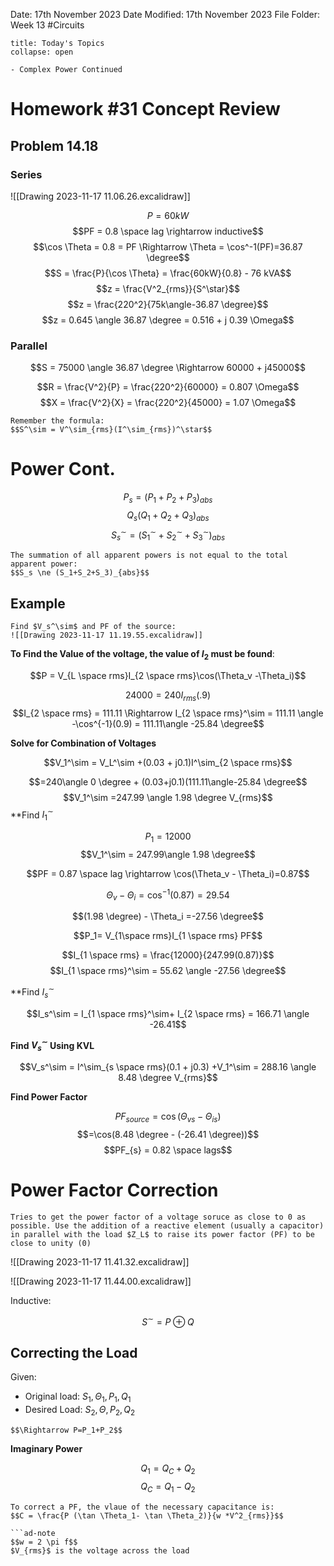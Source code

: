  Date: 17th November 2023
Date Modified: 17th November 2023
File Folder: Week 13
#Circuits

```ad-abstract
title: Today's Topics
collapse: open

- Complex Power Continued

```

# Homework #31 Concept Review

## Problem 14.18

### Series
![[Drawing 2023-11-17 11.06.26.excalidraw]]

$$P = 60 kW$$
$$PF = 0.8 \space lag \rightarrow inductive$$
$$\cos \Theta = 0.8 = PF \Rightarrow \Theta = \cos^-1(PF)=36.87 \degree$$
$$S = \frac{P}{\cos \Theta} = \frac{60kW}{0.8} - 76 kVA$$
$$z = \frac{V^2_{rms}}{S^\star}$$
$$z = \frac{220^2}{75k\angle-36.87 \degree}$$
$$z = 0.645 \angle 36.87 \degree = 0.516 + j 0.39 \Omega$$


### Parallel

$$S = 75000 \angle 36.87 \degree \Rightarrow 60000 + j45000$$

$$R = \frac{V^2}{P} = \frac{220^2}{60000} = 0.807 \Omega$$
$$X = \frac{V^2}{X} = \frac{220^2}{45000} = 1.07 \Omega$$

```ad-important
Remember the formula:
$$S^\sim = V^\sim_{rms}(I^\sim_{rms})^\star$$
```

# Power Cont.

$$P_s = (P_1+P_2+P_3)_{abs}$$
$$Q_s(Q_1+Q_2+Q_3)_{abs}$$
$$S^\sim_s = (S_1^\sim + S_2^\sim + S_3^\sim)_{abs}$$

```ad-danger
The summation of all apparent powers is not equal to the total apparent power:
$$S_s \ne (S_1+S_2+S_3)_{abs}$$
```

## Example

```ad-question
Find $V_s^\sim$ and PF of the source:
![[Drawing 2023-11-17 11.19.55.excalidraw]]
```

**To Find the Value of the voltage, the value of $I_2$ must be found**:

$$P = V_{L \space rms}I_{2 \space rms}\cos(\Theta_v -\Theta_i)$$

$$24000= 240 I_{rms}(.9)$$
$$I_{2 \space rms} = 111.11 \Rightarrow I_{2 \space rms}^\sim = 111.11 \angle -\cos^{-1}(0.9) = 111.11\angle -25.84 \degree$$

**Solve for Combination of Voltages**

$$V_1^\sim = V_L^\sim +(0.03 + j0.1)I^\sim_{2 \space rms}$$

$$=240\angle 0 \degree + (0.03+j0.1)(111.11\angle-25.84 \degree$$
$$V_1^\sim =247.99 \angle 1.98 \degree V_{rms}$$
**Find $I^\sim_1$

$$P_1 = 12000$$
$$V_1^\sim = 247.99\angle 1.98 \degree$$

$$PF = 0.87 \space lag \rightarrow \cos(\Theta_v - \Theta_i)=0.87$$

$$\Theta_v - \Theta_i = \cos^{-1}(0.87)= 29.54$$

$$(1.98 \degree) - \Theta_i =-27.56 \degree$$

$$P_1= V_{1\space rms}I_{1 \space rms} PF$$

$$I_{1 \space rms} = \frac{12000}{247.99(0.87)}$$
$$I_{1 \space rms}^\sim = 55.62 \angle -27.56 \degree$$

**Find $I_s^\sim$

$$I_s^\sim = I_{1 \space rms}^\sim+ I_{2 \space rms} = 166.71 \angle -26.41$$

**Find $V_s^\sim$ Using KVL** 

$$V_s^\sim = I^\sim_{s \space rms}(0.1 + j0.3) +V_1^\sim = 288.16 \angle 8.48 \degree V_{rms}$$

**Find Power Factor**

$$PF_{source} = \cos(\Theta_{vs} - \Theta_{is})$$
$$=\cos(8.48 \degree - (-26.41 \degree))$$
$$PF_{s} = 0.82 \space lags$$

# Power Factor Correction

```ad-summary
Tries to get the power factor of a voltage soruce as close to 0 as possible. Use the addition of a reactive element (usually a capacitor) in parallel with the load $Z_L$ to raise its power factor (PF) to be close to unity (0)
```

![[Drawing 2023-11-17 11.41.32.excalidraw]]

![[Drawing 2023-11-17 11.44.00.excalidraw]]

Inductive:

$$S^\sim = P \oplus Q$$

## Correcting the Load

Given:
- Original load: $S_1, \Theta_1, P_1, Q_1$
- Desired Load: $S_2, \Theta, P_2, Q_2$

```ad-note
$$\Rightarrow P=P_1+P_2$$
```

**Imaginary Power**

$$Q_1 = Q_C + Q_2$$
$$Q_C=Q_1-Q_2$$

```ad-important
To correct a PF, the vlaue of the necessary capacitance is:
$$C = \frac{P (\tan \Theta_1- \tan \Theta_2)}{w *V^2_{rms}}$$

```ad-note
$$w = 2 \pi f$$
$V_{rms}$ is the voltage across the load
```
